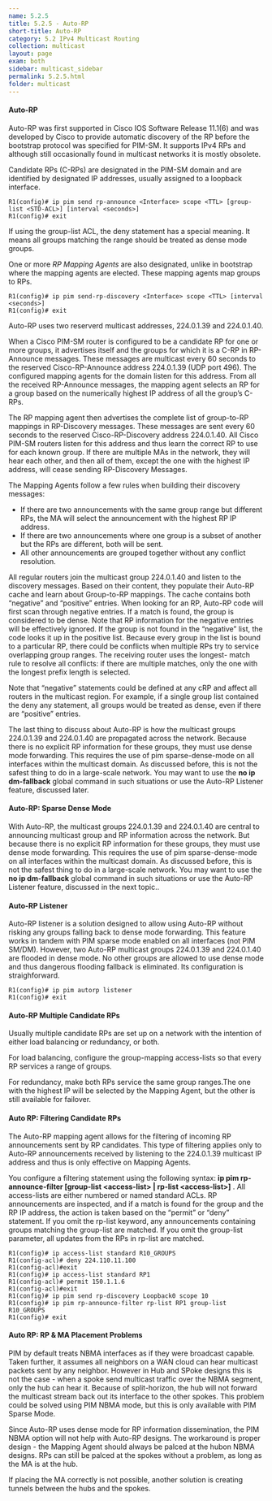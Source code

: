 ```yaml
---
name: 5.2.5
title: 5.2.5 - Auto-RP 
short-title: Auto-RP
category: 5.2 IPv4 Multicast Routing
collection: multicast
layout: page
exam: both
sidebar: multicast_sidebar
permalink: 5.2.5.html
folder: multicast
---
```

#### Auto-RP
Auto-RP was first supported in Cisco IOS Software Release 11.1(6) and was developed by Cisco to provide automatic discovery of the RP before the bootstrap protocol was specified for PIM-SM. It supports IPv4 RPs and although still occasionally found in multicast networks it is mostly obsolete.

Candidate RPs (C-RPs) are designated in the PIM-SM domain and are identified by designated IP addresses, usually assigned to a loopback interface.
```
R1(config)# ip pim send rp-announce <Interface> scope <TTL> [group-list <STD-ACL>] [interval <seconds>]
R1(config)# exit
```
If using the group-list ACL, the deny statement has a special meaning. It means all groups matching the range should be treated as dense mode groups.

One or more *RP Mapping Agents* are also designated, unlike in bootstrap where the mapping agents are elected. These mapping agents map groups to RPs.
```
R1(config)# ip pim send-rp-discovery <Interface> scope <TTL> [interval <seconds>]
R1(config)# exit
```

Auto-RP uses two reserverd multicast addresses, 224.0.1.39 and 224.0.1.40.

When a Cisco PIM-SM router is configured to be a candidate RP for one or more groups, it advertises itself and the groups for which it is a C-RP in RP-Announce messages. These messages are multicast every 60 seconds to the reserved Cisco-RP-Announce address 224.0.1.39 (UDP port 496). The configured mapping agents for the domain listen for this address. From all the received RP-Announce messages, the mapping agent selects an RP for a group based on the numerically highest IP address of all the group’s C-RPs.

The RP mapping agent then advertises the complete list of group-to-RP mappings in RP-Discovery messages. These messages are sent every 60 seconds to the reserved Cisco-RP-Discovery address 224.0.1.40. All Cisco PIM-SM routers listen for this address and thus learn the correct RP to use for each known group. If there are multiple MAs in the network, they will hear each other, and then all of them, except the one with the highest IP address, will cease sending RP-Discovery Messages.

The Mapping Agents follow a few rules when building their discovery messages:
- If there are two announcements with the same group range but different RPs, the MA will select the announcement with the highest RP IP address.
- If there are two announcements where one group is a subset of another but the RPs are different, both will be sent.
- All other announcements are grouped together without any conflict resolution.

All regular routers join the multicast group 224.0.1.40 and listen to the discovery messages. Based on their content, they populate their Auto-RP cache and learn about Group-to-RP mappings. The cache contains both “negative” and “positive” entries. When looking for an RP, Auto-RP code will first scan through negative entries. If a match is found, the group is considered to be dense. Note that RP information for the negative entries will be effectively ignored. If the group is not found in the “negative” list, the code looks it up in the positive list. Because every group in the list is bound to a particular RP, there could be conflicts when multiple RPs try to service overlapping group ranges. The receiving router uses the longest- match rule to resolve all conflicts: if there are multiple matches, only the one with the longest prefix length is selected.

Note that “negative” statements could be defined at any cRP and affect all routers in the multicast region. For example, if a single group list contained the deny any statement, all groups would be treated as dense, even if there are “positive” entries.

The last thing to discuss about Auto-RP is how the multicast groups 224.0.1.39 and 224.0.1.40 are propagated across the network. Because there is no explicit RP information for these groups, they must use dense mode forwarding. This requires the use of pim sparse-dense-mode on all interfaces within the multicast domain. As discussed before, this is not the safest thing to do in a large-scale network. You may want to use the **no ip dm-fallback** global command in such situations or use the Auto-RP Listener feature, discussed later.
#### Auto-RP: Sparse Dense Mode
With Auto-RP, the multicast groups 224.0.1.39 and 224.0.1.40 are central to announcing multicast group and RP information across the network. But because there is no explicit RP information for these groups, they must use dense mode forwarding. This requires the use of pim sparse-dense-mode on all interfaces within the multicast domain. As discussed before, this is not the safest thing to do in a large-scale network. You may want to use the **no ip dm-fallback** global command in such situations or use the Auto-RP Listener feature, discussed in the next topic..
#### Auto-RP Listener
Auto-RP listener is a solution designed to allow using Auto-RP without risking any groups falling back to dense mode forwarding. This feature works in tandem with PIM sparse mode enabled on all interfaces (not PIM SM/DM). However, two Auto-RP multicast groups 224.0.1.39 and 224.0.1.40 are flooded in dense mode. No other groups are allowed to use dense mode and thus dangerous flooding fallback is eliminated. Its configuration is straighforward.
```
R1(config)# ip pim autorp listener
R1(config)# exit
```
#### Auto-RP Multiple Candidate RPs
Usually multiple candidate RPs are set up on a network with the intention of either load balancing or redundancy, or both.

For load balancing, configure the group-mapping access-lists so that every RP services a range of groups.

For redundancy, make both RPs service the same group ranges.The one with the highest IP will be selected by the Mapping Agent, but the other is still available for failover.
#### Auto RP: Filtering Candidate RPs
The Auto-RP mapping agent allows for the filtering of incoming RP announcements sent by RP candidates. This type of filtering applies only to Auto-RP announcements received by listening to the 224.0.1.39 multicast IP address and thus is only effective on Mapping Agents.

You configure a filtering statement using the following syntax: **ip pim rp-announce-filter \[group-list \<access-list\> \| rp-list \<access-list\>\]** . All access-lists are either numbered or named standard ACLs. RP announcements are inspected, and if a match is found for the group and the RP IP address, the action is taken based on the “permit” or “deny” statement. If you omit the rp-list keyword, any announcements containing groups matching the group-list are matched. If you omit the group-list parameter, all updates from the RPs in rp-list are matched.
```
R1(config)# ip access-list standard R10_GROUPS
R1(config-acl)# deny 224.110.11.100
R1(config-acl)#exit
R1(config)# ip access-list standard RP1
R1(config-acl)# permit 150.1.1.6
R1(config-acl)#exit
R1(config)# ip pim send rp-discovery Loopback0 scope 10
R1(config)# ip pim rp-announce-filter rp-list RP1 group-list R10_GROUPS
R1(config)# exit
```
#### Auto RP: RP & MA Placement Problems
PIM by default treats NBMA interfaces as if they were broadcast capable. Taken further, it assumes all neighbors on a WAN cloud can hear multicast packets sent by any neighbor. However in Hub and SPoke designs this is not the case - when a spoke send multicast traffic over the NBMA segment, only the hub can hear it. Because of split-horizon, the hub will not forward the multicast stream back out its interface to the other spokes. This problem could be solved using PIM NBMA mode, but this is only available with PIM Sparse Mode.

Since Auto-RP uses dense mode for RP information dissemination, the PIM NBMA option will not help with Auto-RP designs. The workaround is proper design - the Mapping Agent should always be palced at the hubon NBMA designs. RPs can still be palced at the spokes without a problem, as long as the MA is at the hub.

If placing the MA correctly is not possible, another solution is creating tunnels between the hubs and the spokes.